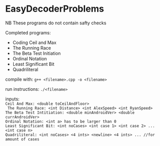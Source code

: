 # EasyDecoderProblems

NB These programs do not contain safty checks

Completed programs:
	
* Coding Ceil and Max
* The Running Race
* The Beta Test Initiation
* Ordinal Notation
* Least Significant Bit
* Quadriliteral

compile with:
	```
	g++ <filename>.cpp -o <filename>
	```

run instructions:
	```
	./<filename>
	```

inputs:  
	```
	Ceil And Max: <double toCeilAndFloor>
	```  
	``` 
	The Running Race: <int Distance> <int AlexSpeed> <int RyanSpeed>
	```  
	```
	The Beta Test Intitiation: <double minAndroidVer> <double currAndroidVer>    
	```  
	```
	Ordinal Notation: <int a> has to be larger than 0
	```  
	```
	Least Significant Bit: <int noCases> <int case 1> <int case 2> ... <int case n>
	```  
	```
	Quadriliteral: <int noCases> <4 ints> <newline> <4 ints> ... //for amount of cases
	```  